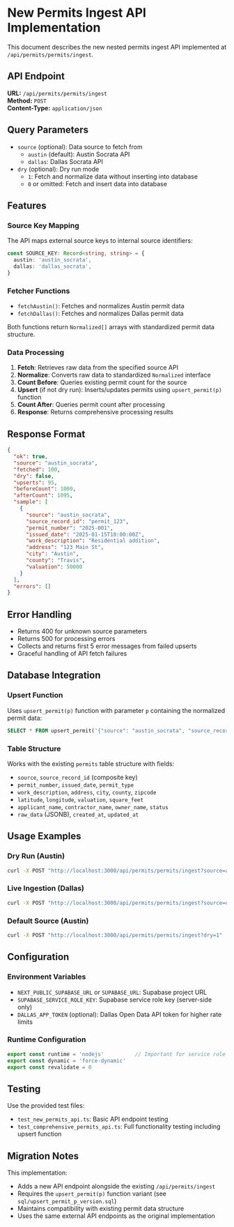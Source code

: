 # New Permits Ingest API Implementation

This document describes the new nested permits ingest API implemented at `/api/permits/permits/ingest`.

## API Endpoint

**URL:** `/api/permits/permits/ingest`  
**Method:** `POST`  
**Content-Type:** `application/json`

## Query Parameters

- `source` (optional): Data source to fetch from
  - `austin` (default): Austin Socrata API
  - `dallas`: Dallas Socrata API
- `dry` (optional): Dry run mode
  - `1`: Fetch and normalize data without inserting into database
  - `0` or omitted: Fetch and insert data into database

## Features

### Source Key Mapping

The API maps external source keys to internal source identifiers:

```typescript
const SOURCE_KEY: Record<string, string> = {
  austin: 'austin_socrata',
  dallas: 'dallas_socrata',
}
```

### Fetcher Functions

- `fetchAustin()`: Fetches and normalizes Austin permit data
- `fetchDallas()`: Fetches and normalizes Dallas permit data

Both functions return `Normalized[]` arrays with standardized permit data structure.

### Data Processing

1. **Fetch**: Retrieves raw data from the specified source API
2. **Normalize**: Converts raw data to standardized `Normalized` interface
3. **Count Before**: Queries existing permit count for the source
4. **Upsert** (if not dry run): Inserts/updates permits using `upsert_permit(p)` function
5. **Count After**: Queries permit count after processing
6. **Response**: Returns comprehensive processing results

## Response Format

```json
{
  "ok": true,
  "source": "austin_socrata",
  "fetched": 100,
  "dry": false,
  "upserts": 95,
  "beforeCount": 1000,
  "afterCount": 1095,
  "sample": [
    {
      "source": "austin_socrata",
      "source_record_id": "permit_123",
      "permit_number": "2025-001",
      "issued_date": "2025-01-15T10:00:00Z",
      "work_description": "Residential addition",
      "address": "123 Main St",
      "city": "Austin",
      "county": "Travis",
      "valuation": 50000
    }
  ],
  "errors": []
}
```

## Error Handling

- Returns 400 for unknown source parameters
- Returns 500 for processing errors
- Collects and returns first 5 error messages from failed upserts
- Graceful handling of API fetch failures

## Database Integration

### Upsert Function

Uses `upsert_permit(p)` function with parameter `p` containing the normalized permit data:

```sql
SELECT * FROM upsert_permit('{"source": "austin_socrata", "source_record_id": "123", ...}'::jsonb);
```

### Table Structure

Works with the existing `permits` table structure with fields:
- `source`, `source_record_id` (composite key)
- `permit_number`, `issued_date`, `permit_type`
- `work_description`, `address`, `city`, `county`, `zipcode`
- `latitude`, `longitude`, `valuation`, `square_feet`
- `applicant_name`, `contractor_name`, `owner_name`, `status`
- `raw_data` (JSONB), `created_at`, `updated_at`

## Usage Examples

### Dry Run (Austin)
```bash
curl -X POST "http://localhost:3000/api/permits/permits/ingest?source=austin&dry=1"
```

### Live Ingestion (Dallas)
```bash
curl -X POST "http://localhost:3000/api/permits/permits/ingest?source=dallas"
```

### Default Source (Austin)
```bash
curl -X POST "http://localhost:3000/api/permits/permits/ingest?dry=1"
```

## Configuration

### Environment Variables

- `NEXT_PUBLIC_SUPABASE_URL` or `SUPABASE_URL`: Supabase project URL
- `SUPABASE_SERVICE_ROLE_KEY`: Supabase service role key (server-side only)
- `DALLAS_APP_TOKEN` (optional): Dallas Open Data API token for higher rate limits

### Runtime Configuration

```typescript
export const runtime = 'nodejs'          // Important for service role
export const dynamic = 'force-dynamic'
export const revalidate = 0
```

## Testing

Use the provided test files:
- `test_new_permits_api.ts`: Basic API endpoint testing
- `test_comprehensive_permits_api.ts`: Full functionality testing including upsert function

## Migration Notes

This implementation:
- Adds a new API endpoint alongside the existing `/api/permits/ingest`
- Requires the `upsert_permit(p)` function variant (see `sql/upsert_permit_p_version.sql`)
- Maintains compatibility with existing permit data structure
- Uses the same external API endpoints as the original implementation
